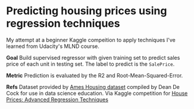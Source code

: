 # Predicting housing prices using regression techniques

My attempt at a beginner Kaggle compeition to apply techniques I've learned from Udacity's MLND course.

**Goal**
Build supervised regressor with given training set to predict sales price of each unit in testing set. The label to predict is the `SalePrice`.

**Metric**
Prediction is evaluated by the R2 and Root-Mean-Squared-Error. 

**Refs**
Dataset provided by [Ames Housing dataset](https://ww2.amstat.org/publications/jse/v19n3/decock.pdf) compiled by Dean De Cock for use in data science education. Via Kaggle competition for [House Prices: Advanced Regression Techniques](https://www.kaggle.com/c/house-prices-advanced-regression-techniques#description)

